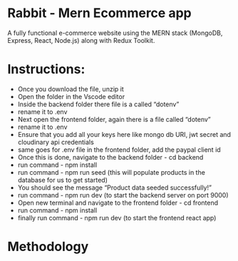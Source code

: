 # Rabbit - Mern Ecommerce app
A fully functional e-commerce website using the MERN stack (MongoDB, Express, React, Node.js) along with Redux Toolkit.



# Instructions:
- Once you download the file, unzip it
- Open the folder in the Vscode editor
- Inside the backend folder there file is a called “dotenv”
- rename it to .env
- Next open the frontend folder, again there is a file called “dotenv”
- rename it to .env
- Ensure that you add all your keys here like mongo db URI, jwt secret and cloudinary api credentials
- same goes for .env file in the frontend folder, add the paypal client id
- Once this is done, navigate to the backend folder - cd backend
- run command - npm install
- run command - npm run seed (this will populate products in the database for us to get started)
- You should see the message “Product data seeded successfully!”
- run command - npm run dev (to start the backend server on port 9000)
- Open new terminal and navigate to the frontend folder - cd frontend
- run command - npm install
- finally run command - npm run dev (to start the frontend react app)

# Methodology 
